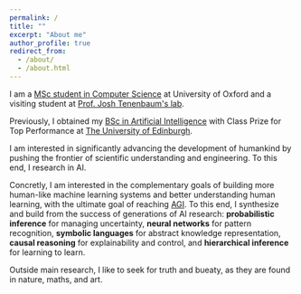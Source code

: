 ```yaml
---
permalink: /
title: ""
excerpt: "About me"
author_profile: true
redirect_from: 
  - /about/
  - /about.html
---
```


I am a [MSc student in Computer Science](http://www.cs.ox.ac.uk/admissions/graduate/msc-computer-science/) at University of Oxford and 
a visiting student at [Prof. Josh Tenenbaum's lab](https://cocosci.mit.edu/).

Previously, I obtained my [BSc in Artificial Intelligence](http://www.drps.ed.ac.uk/17-18/dpt/utaintl.htm) with Class Prize for Top Performance at [The University of Edinburgh](https://www.ed.ac.uk/informatics).

I am interested in significantly advancing the development of humankind by pushing the frontier of scientific understanding and engineering. To this end, I research in AI.

Concretly, I am interested in the complementary goals of building more human-like machine 
learning systems and better understanding human learning, with the ultimate goal of
reaching [AGI](https://en.wikipedia.org/wiki/Artificial_general_intelligence). 
To this end, I synthesize and build from the success of generations
of AI research: **probabilistic inference** for managing uncertainty, **neural networks**
for pattern recognition, **symbolic languages** for abstract knowledge representation,
**causal reasoning** for explainability and control, and **hierarchical inference**
for learning to learn.

Outside main research, I like to seek for truth and bueaty, as they are found in nature, maths, and art.
